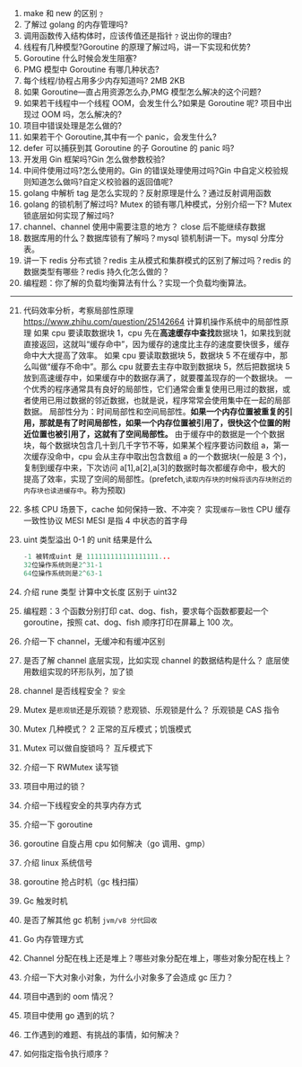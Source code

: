 1. make 和 new 的区别﹖
2. 了解过 golang 的内存管理吗?
3. 调用函数传入结构体时，应该传值还是指针﹖说出你的理由?
4. 线程有几种模型?Goroutine 的原理了解过吗，讲一下实现和优势?
5. Goroutine 什么时候会发生阻塞?
6. PMG 模型中 Goroutine 有哪几种状态?
7. 每个线程/协程占用多少内存知道吗? 2MB 2KB
8. 如果 Goroutine—直占用资源怎么办,PMG 模型怎么解决的这个问题?
9. 如果若干线程中一个线程 OOM，会发生什么?如果是 Goroutine 呢?
   项目中出现过 OOM 吗，怎么解决的?
10. 项目中错误处理是怎么做的?
11. 如果若干个 Goroutine,其中有一个 panic，会发生什么?
12. defer 可以捕获到其 Goroutine 的子 Goroutine 的 panic 吗?
13. 开发用 Gin 框架吗?Gin 怎么做参数校验?
14. 中间件使用过吗?怎么使用的。Gin 的错误处理使用过吗?Gin 中自定义校验规则知道怎么做吗?自定义校验器的返回值呢?
15. golang 中解析 tag 是怎么实现的？反射原理是什么？通过反射调用函数
16. golang 的锁机制了解过吗? Mutex 的锁有哪几种模式，分别介绍一下? Mutex 锁底层如何实现了解过吗?
17. channel、channel 使用中需要注意的地方？
    close 后不能继续存数据
18. 数据库用的什么？数据库锁有了解吗？mysql 锁机制讲一下。mysql 分库分表。
19. 讲一下 redis 分布式锁？redis 主从模式和集群模式的区别了解过吗？redis 的数据类型有哪些？redis 持久化怎么做的？
20. 编程题：你了解的负载均衡算法有什么？实现一个负载均衡算法。​

---

21. 代码效率分析，考察局部性原理
    https://www.zhihu.com/question/25142664
    计算机操作系统中的局部性原理
    如果 cpu 要读取数据块 1，cpu 先在**高速缓存中查找**数据块 1，如果找到就直接返回，这就叫“缓存命中”，因为缓存的速度比主存的速度要快很多，缓存命中大大提高了效率。
    如果 cpu 要读取数据块 5，数据块 5 不在缓存中，那么叫做“缓存不命中”。那么 cpu 就要去主存中取到数据块 5，然后把数据块 5 放到高速缓存中，如果缓存中的数据存满了，就要覆盖现存的一个数据块。
    一个优秀的程序通常具有良好的局部性，它们通常会重复使用已用过的数据，或者使用已用过数据的邻近数据，也就是说，程序常常会使用集中在一起的局部数据。
    局部性分为：时间局部性和空间局部性。**如果一个内存位置被重复的引用，那就是有了时间局部性，如果一个内存位置被引用了，很快这个位置的附近位置也被引用了，这就有了空间局部性。**
    由于缓存中的数据是一个个数据块，每个数据块包含几十到几千字节不等，如果某个程序要访问数组 a，第一次缓存没命中，cpu 会从主存中取出包含数组 a 的一个数据块(一般是 3 个)，复制到缓存中来，下次访问 a[1],a[2],a[3]的数据时每次都缓存命中，极大的提高了效率，实现了空间的局部性。(prefetch,`读取内存块的时候将该内存块附近的内存块也读进缓存中`。称为预取)

22. 多核 CPU 场景下，cache 如何保持一致、不冲突？
    实现`缓存一致性`
    CPU 缓存一致性协议 MESI
    MESI 是指 4 中状态的首字母
23. uint 类型溢出
    0-1 的 unit 结果是什么
    ```Go
    -1 被转成uint 是 111111111111111111...
    32位操作系统则是2^31-1
    64位操作系统则是2^63-1
    ```
24. 介绍 rune 类型
    计算中文长度 区别于 uint32
25. 编程题：3 个函数分别打印 cat、dog、fish，要求每个函数都要起一个 goroutine，按照 cat、dog、fish 顺序打印在屏幕上 100 次。
26. 介绍一下 channel，无缓冲和有缓冲区别
27. 是否了解 channel 底层实现，比如实现 channel 的数据结构是什么？
    底层使用数组实现的环形队列，加了锁
28. channel 是否线程安全？ `安全`
29. Mutex 是`悲观锁`还是乐观锁？悲观锁、乐观锁是什么？
    乐观锁是 CAS 指令
30. Mutex 几种模式？
    2 正常的互斥模式；饥饿模式
31. Mutex 可以做自旋锁吗？
    互斥模式下
32. 介绍一下 RWMutex
    读写锁
33. 项目中用过的锁？
34. 介绍一下线程安全的共享内存方式
35. 介绍一下 goroutine
36. goroutine 自旋占用 cpu 如何解决（go 调用、gmp）
37. 介绍 linux 系统信号
38. goroutine 抢占时机（gc 栈扫描）
39. Gc 触发时机
40. 是否了解其他 gc 机制 `jvm/v8 分代回收`
41. Go 内存管理方式
42. Channel 分配在栈上还是堆上？哪些对象分配在堆上，哪些对象分配在栈上？
43. 介绍一下大对象小对象，为什么小对象多了会造成 gc 压力？
44. 项目中遇到的 oom 情况？
45. 项目中使用 go 遇到的坑？
46. 工作遇到的难题、有挑战的事情，如何解决？
47. 如何指定指令执行顺序？ ​
